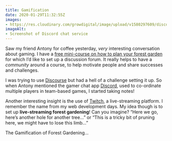 ```yaml
---
title: Gamification
date: 2020-01-29T11:32:55Z
images:
- https://res.cloudinary.com/growdigital/image/upload/v1580297609/discord-fgw.png
imageAlt:
- Screenshot of Discord chat service 
---
```


Saw my friend Antony for coffee yesterday, _very_ interesting conversation about gaming. I have a [free mini-course on how to plan your forest garden](https://forestgardenwales.teachable.com/p/make-forest-garden-plan) for which I’d like to set up a discussion forum. It really helps to have a _community_ around a course, to help motivate people and share successes and challenges.

I was trying to use [Discourse](https://en.wikipedia.org/wiki/Discourse_(software)) but had a hell of a challenge setting it up. So when Antony mentioned the gamer chat app [Discord](https://en.wikipedia.org/wiki/Discord_(software)), used to co-ordinate multiple players in team-based games, I started taking notes! 

Another interesting insight is the use of [Twitch](https://www.twitch.tv), a live-streaming platform. I remember the name from my web development days. My idea though is to set up **live-streaming forest gardening**! Can you imagine? “Here we go, here’s another hole for another tree…” or “This is a tricky bit of pruning here, we might have to lose this limb…”

The Gamification of Forest Gardening…
